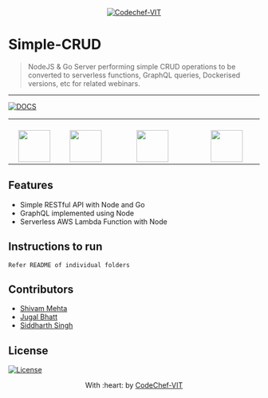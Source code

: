 <p align="center"><a href="https://www.codechefvit.com" target="_blank"><img src="https://s3.amazonaws.com/codechef_shared/sites/all/themes/abessive/logo-3.png" title="CodeChef-VIT" alt="Codechef-VIT"></a>
</p>

# Simple-CRUD

> <Subtitle>
> NodeJS & Go Server performing simple CRUD operations to be converted to serverless functions, GraphQL queries, Dockerised versions, etc for related webinars.

---
[![DOCS](https://img.shields.io/badge/Documentation-see%20docs-green?style=flat-square&logo=appveyor)](https://documenter.getpostman.com/view/10014129/tvym3vdp) 

<table>
  <tbody>
    <tr valign="top">
      <td width="15%" align="center">
	      <br>
        <img height="64px" src="https://upload.wikimedia.org/wikipedia/commons/d/d9/Node.js_logo.svg">
      </td>
      <td width="15%" align="center">
	      <br>
        <img height="64px" src="https://upload.wikimedia.org/wikipedia/commons/0/05/Go_Logo_Blue.svg">
      </td>
      <td width="25%" align="center">
	      <br>
        <img height="64px" src="https://miro.medium.com/max/1400/1*GkrYGz_r9W6AVgEloQpJFQ.png">
      </td>
      <td width="20%" align="center">
	      <br>
        <img height="64px" src="https://miro.medium.com/max/1400/1*CuALG7dV2rLky1sapJbnUQ.png">
      </td>
    </tr>
  </tbody>
</table>



## Features
- Simple RESTful API with Node and Go
- GraphQL implemented using Node
- Serverless AWS Lambda Function with Node

## Instructions to run
```
Refer README of individual folders
```

## Contributors
- <a href="https://github.com/N0v0cain3">Shivam Mehta</a>
- <a href="https://github.com/jugaldb">Jugal Bhatt</a>
- <a href="https://github.com/44t4nk1">Siddharth Singh</a>

## License
[![License](http://img.shields.io/:license-mit-blue.svg?style=flat-square)](http://badges.mit-license.org)

<p align="center">
	With :heart: by <a href="https://www.codechefvit.com" target="_blank">CodeChef-VIT</a>
</p>
